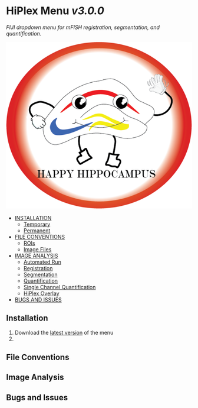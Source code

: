 HiPlex Menu *v3.0.0*
================  

*FIJI dropdown menu for mFISH registration, segmentation, and
quantification.*  

![](data/happyhip.png)
  
  
-   [INSTALLATION](#installation) 
    -   [Temporary](#temporary)
    -   [Permanent](#permanent)
-   [FILE CONVENTIONS](#file-conventions)  
    -   [ROIs](#rois)  
    -   [Image Files](#image-files)  
-   [IMAGE ANALYSIS](#image-analysis)  
    -   [Automated Run](#automated-run)  
    -   [Registration](#registration)  
    -   [Segmentation](#segmentation)  
    -   [Quantification](#quantification)  
    -   [Single Channel Quantification](#single-channel-quantification)
    -   [HiPlex Overlay](#hiplex-overlay)  
-   [BUGS AND ISSUES](#bugs-and-issues)  
  

## Installation  
1.  Download the [latest version]() of the menu  
2.  


## File Conventions  

## Image Analysis  

## Bugs and Issues  






